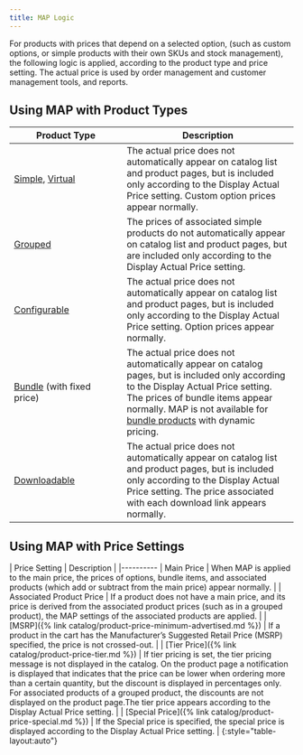 ```yaml
---
title: MAP Logic
---
```


For products with prices that depend on a selected option, (such as custom options, or simple products with their own SKUs and stock management), the following logic is applied, according to the product type and price setting. The actual price is used by order management and customer management tools, and reports.

## Using MAP with Product Types

<table>
<col WIDTH="200">
<col WIDTH="auto">
      <thead>
         <tr>
            <th>Product Type</th>
            <th>Description</th>
         </tr>
      </thead>
      <tbody>
         <tr>
            <td><a href="{% link catalog/product-create-simple.md %}">Simple</a>, <a href="{% link catalog/product-create-virtual.md %}">Virtual</a></td>
            <td>The actual price does not automatically appear on catalog list and product pages, but is included only according to the Display Actual Price setting. Custom option prices appear normally.</td>
         </tr>
         <tr>
            <td>
               <a href="{% link catalog/product-create-grouped.md %}">Grouped</a>
            </td>
            <td>The prices of associated simple products do not automatically appear on catalog list and product pages, but are included only according to the Display Actual Price setting.</td>
         </tr>
         <tr>
            <td>
               <a href="{% link catalog/product-create-configurable.md %}">Configurable</a>
            </td>
            <td>The actual price does not automatically appear on catalog list and product pages, but is included only according to the Display Actual Price setting. Option prices appear normally. </td>
         </tr>
         <tr>
            <td><a href="{% link catalog/product-create-bundle.md %}">Bundle</a> (with fixed price)</td>
            <td>The actual price does not automatically appear on catalog pages, but is included only according to the Display Actual Price setting. The prices of bundle items appear normally. MAP is not available for <a href="{% link catalog/product-create-bundle.md %}">bundle products</a> with dynamic pricing.</td>
         </tr>
         <tr>
            <td>
               <a href="{% link catalog/product-create-downloadable.md %}">Downloadable</a>
            </td>
            <td>The actual price does not automatically appear on  catalog list and product pages, but is included only according to the Display Actual Price setting. The price associated with each download link appears normally. </td>
         </tr>
      </tbody>
   </table>

## Using MAP with Price Settings

| Price Setting | Description |
|----------
| Main Price | When MAP is applied to the main price, the prices of options, bundle items, and associated products (which add or subtract from the main price) appear normally. |
| Associated Product Price | If a product does not have a main price, and its price is derived from the associated product prices (such as in a grouped product), the MAP settings of the associated products are applied. |
| [MSRP]({% link catalog/product-price-minimum-advertised.md %}) | If a product in the cart has the Manufacturer’s Suggested Retail Price (MSRP) specified, the price is not crossed-out. |
| [Tier Price]({% link catalog/product-price-tier.md %}) | If tier pricing is set, the tier pricing message is not displayed in the catalog. On the product page a notification is displayed that indicates that the price can be lower when ordering more than a certain quantity, but the discount is displayed in percentages only. For associated products of a grouped product, the discounts are not displayed on the product page.The tier price appears according to the Display Actual Price setting. |
| [Special Price]({% link catalog/product-price-special.md %}) | If the Special price is specified, the special price is displayed according to the Display Actual Price setting. |
{:style="table-layout:auto"}
